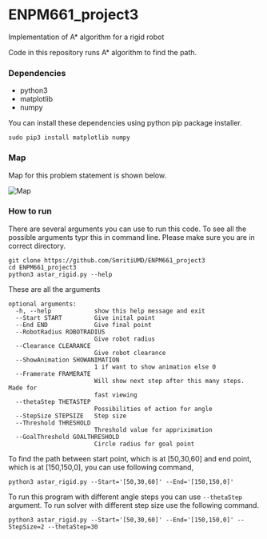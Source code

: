 # ENPM661_project3
Implementation of A* algorithm for a rigid robot

Code in this repository runs A* algorithm to find the path. 

### Dependencies

- python3
- matplotlib
- numpy

You can install these dependencies using python pip package installer.
```
sudo pip3 install matplotlib numpy
```

### Map

Map for this problem statement is shown below.

![Map](https://github.com/SmritiUMD/ENPM661_project3/map.png)

### How to run

There are several arguments you can use to run this code. To see all the possible arguments typr this in command line. Please make sure you are in correct directory.

```
git clone https://github.com/SmritiUMD/ENPM661_project3
cd ENPM661_project3
python3 astar_rigid.py --help
```

These are all the arguments
```
optional arguments:
  -h, --help            show this help message and exit
  --Start START         Give inital point
  --End END             Give final point
  --RobotRadius ROBOTRADIUS
                        Give robot radius
  --Clearance CLEARANCE
                        Give robot clearance
  --ShowAnimation SHOWANIMATION
                        1 if want to show animation else 0
  --Framerate FRAMERATE
                        Will show next step after this many steps. Made for
                        fast viewing
  --thetaStep THETASTEP
                        Possibilities of action for angle
  --StepSize STEPSIZE   Step size
  --Threshold THRESHOLD
                        Threshold value for appriximation
  --GoalThreshold GOALTHRESHOLD
                        Circle radius for goal point

```
To find the path between start point, which is at [50,30,60] and end point, which is at [150,150,0], you can use following command,

```
python3 astar_rigid.py --Start='[50,30,60]' --End='[150,150,0]'
```
To run this program with different angle steps you can use `--thetaStep` argument. To run solver with different step size use the following command.

```
python3 astar_rigid.py --Start='[50,30,60]' --End='[150,150,0]' --StepSize=2 --thetaStep=30
```